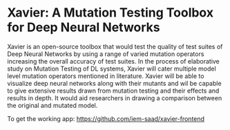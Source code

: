# Xavier: A Mutation Testing Toolbox for Deep Neural Networks
Xavier is an open-source toolbox that would test the quality of test suites of Deep Neural Networks by using a range of varied mutation operators increasing the overall accuracy of test suites. In the process of elaborative study on Mutation Testing of DL systems, Xavier will cater multiple model level mutation operators mentioned in literature. Xavier will be able to visualize deep neural networks along with their mutants and wil be capable to give extensive results drawn from mutation testing and their effects and results in depth. It would aid researchers in drawing a comparison between the original and mutated model.

To get the working app: https://github.com/iem-saad/xavier-frontend
